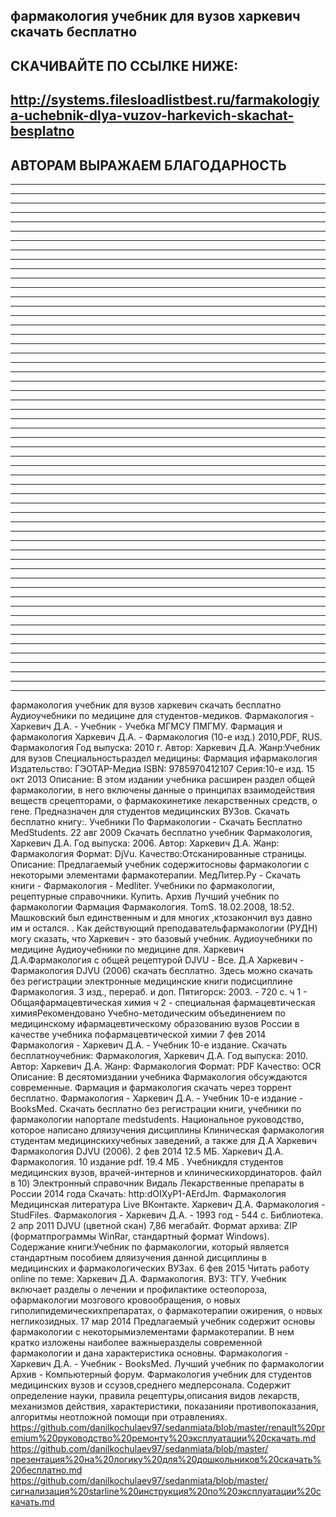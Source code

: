 фармакология учебник для вузов харкевич скачать бесплатно
--------------------------------------------------
СКАЧИВАЙТЕ ПО ССЫЛКЕ НИЖЕ:
--------------------------------------------------
http://systems.filesloadlistbest.ru/farmakologiya-uchebnik-dlya-vuzov-harkevich-skachat-besplatno
--------------------------------------------------
АВТОРАМ ВЫРАЖАЕМ БЛАГОДАРНОСТЬ
--------------------------------------------------
--------------------------------------------------
--------------------------------------------------
--------------------------------------------------
--------------------------------------------------
--------------------------------------------------
--------------------------------------------------
--------------------------------------------------
--------------------------------------------------
--------------------------------------------------
--------------------------------------------------
--------------------------------------------------
--------------------------------------------------
--------------------------------------------------
--------------------------------------------------
--------------------------------------------------
--------------------------------------------------
--------------------------------------------------
--------------------------------------------------
--------------------------------------------------
--------------------------------------------------
--------------------------------------------------
--------------------------------------------------
--------------------------------------------------
--------------------------------------------------
--------------------------------------------------
--------------------------------------------------
--------------------------------------------------
--------------------------------------------------
--------------------------------------------------
--------------------------------------------------
--------------------------------------------------
--------------------------------------------------
--------------------------------------------------
--------------------------------------------------
--------------------------------------------------
--------------------------------------------------
--------------------------------------------------
--------------------------------------------------
--------------------------------------------------
--------------------------------------------------
--------------------------------------------------
--------------------------------------------------
--------------------------------------------------
--------------------------------------------------
--------------------------------------------------
--------------------------------------------------
--------------------------------------------------
--------------------------------------------------
--------------------------------------------------
--------------------------------------------------
--------------------------------------------------
--------------------------------------------------
--------------------------------------------------
--------------------------------------------------
--------------------------------------------------
фармакология учебник для вузов харкевич скачать бесплатно Аудиоучебники по медицине для студентов-медиков. Фармакология - Харкевич Д.А. - Учебник - Учебка МГМСУ ПМГМУ. Фармация и фармакология Харкевич Д.А. - Фармакология (10-е изд.) 2010,PDF, RUS. Фармакология Год выпуска: 2010 г. Автор: Харкевич Д.А. Жанр:Учебник для вузов Специальностьраздел медицины: Фармация ифармакология Издательство: ГЭОТАР-Медиа ISBN: 9785970412107 Серия:10-е изд. 15 окт 2013  Описание: В этом издании учебника расширен раздел общей фармакологии, в него включены данные о принципах взаимодействия веществ срецепторами, о фармакокинетике лекарственных средств, о гене. Предназначен для студентов медицинских ВУЗов. Скачать бесплатно книгу:. Учебники По Фармакологии - Скачать Бесплатно  MedStudents. 22 авг 2009  Скачать бесплатно учебник Фармакология, Харкевич Д.А. Год выпуска: 2006. Автор: Харкевич Д.А. Жанр: Фармакология Формат: DjVu. Качество:Отсканированные страницы. Описание: Предлагаемый учебник содержитосновы фармакологии с некоторыми элементами фармакотерапии. МедЛитер.Ру - Скачать книги - Фармакология - Medliter. Учебники по фармакологии, рецептурные справочники. Купить. Архив Лучший учебник по фармакологии Фармация  Фармакология. TomS. 18.02.2008, 18:52. Машковский был единственным и для многих ,ктозакончил вуз давно им и остался. . Как действующий преподавательфармакологии (РУДН) могу сказать, что Харкевич - это базовый учебник. Аудиоучебники по медицине  Аудиоучебники по медицине для. Харкевич Д.А.Фармакология с общей рецептурой DJVU - Все. Д.А Харкевич - Фармакология DJVU (2006) скачать бесплатно. Здесь можно скачать без регистрации электронные медицинские книги подисциплине Фармакология. 3 изд., перераб. и доп.  Пятигорск: 2003. - 720 с. ч 1 - Общаяфармацевтическая химия ч 2 - специальная фармацевтическая химияРекомендовано Учебно-методическим объединением по медицинскому ифармацевтическому образованию вузов России в качестве учебника пофармацевтической химии
7 фев 2014  Фармакология - Харкевич Д.А. - Учебник 10-е издание. Скачать бесплатноучебник: Фармакология, Харкевич Д.А. Год выпуска: 2010. Автор: Харкевич Д.А. Жанр: Фармакология Формат: PDF Качество: OCR Описание: В десятомиздании учебника Фармакология обсуждаются современные. Фармация и фармакология скачать через торрент бесплатно. Фармакология - Харкевич Д.А. - Учебник 10-е издание - BooksMed. Скачать бесплатно без регистрации книги, учебники по фармакологии напортале medstudents.  Национальное руководство, которое написано дляизучения дисциплины Клиническая фармакология студентам медицинскихучебных заведений, а также для  Д.А Харкевич  Фармакология DJVU (2006). 2 фев 2014  12.5 МБ. Харкевич Д.А. Фармакология. 10 издание pdf. 19.4 МБ . Учебникдля студентов медицинских вузов, врачей-интернов и клиническихординаторов. файл в  10) Электронный справочник Видаль Лекарственные препараты в России 2014 года Скачать: http:dOIXyP1-AErdJm. Фармакология  Медицинская литература Live  ВКонтакте. Харкевич Д.А. Фармакология - StudFiles. Фармакология - Харкевич Д.А. - 1993 год - 544 с.  Библиотека. 2 апр 2011   DJVU (цветной скан)  7,86 мегабайт. Формат архива: ZIP (форматпрограммы WinRar, стандартный формат Windows). Содержание книги:Учебник по фармакологии, который является стандартным пособием дляизучения данной дисциплины в медицинских и фармакологических ВУЗах. 6 фев 2015  Читать работу online по теме: Харкевич Д.А. Фармакология. ВУЗ: ТГУ. Учебник включает разделы о лечении и профилактике остеопороза, офармакологии мозгового кровообращения, о новых гиполипидемическихпрепаратах, о фармакотерапии ожирения, о новых негликозидных. 17 мар 2014  Предлагаемый учебник содержит основы фармакологии с некоторымиэлементами фармакотерапии. В нем кратко изложены наиболее важныеразделы современной фармакологии и дана характеристика основны. Фармакология - Харкевич Д.А. - Учебник - BooksMed. Лучший учебник по фармакологии Архив - Компьютерный форум. Фармакология  учебник для студентов медицинских вузов и ссузов,среднего медперсонала. Содержит определение науки, правила рецептуры,описания видов лекарств, механизмов действия, характеристики, показанияи противопоказания, алгоритмы неотложной помощи при отравлениях.
https://github.com/danilkochulaev97/sedanmiata/blob/master/renault%20premium%20руководство%20ремонту%20эксплуатации%20скачать.md
https://github.com/danilkochulaev97/sedanmiata/blob/master/презентация%20на%20логику%20для%20дошкольников%20скачать%20бесплатно.md
https://github.com/danilkochulaev97/sedanmiata/blob/master/сигнализация%20starline%20инструкция%20по%20эксплуатации%20скачать.md